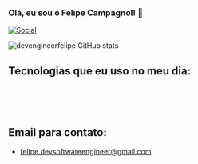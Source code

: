 
### Olá, eu sou o Felipe Campagnol! 🤚

[![Social](https://img.shields.io/badge/LinkedIn-0077B5?style=for-the-badge&logo=linkedin&logoColor=white)](https://www.linkedin.com/in/felipe-da-silva-campagnol-8490122b1/)


![devengineerfelipe GitHub stats](https://github-readme-stats.vercel.app/api?username=devengineerfelipe&show_icons=true&theme=dracula)

## Tecnologias que eu uso no meu dia:
<br>

<br>
<br>

## Email para contato: 
- felipe.devsoftwareengineer@gmail.com
